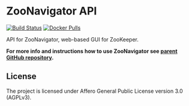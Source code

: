 ZooNavigator API
================

[![Build Status](https://travis-ci.org/elkozmon/zoonavigator-api.svg)](https://travis-ci.org/elkozmon/zoonavigator-api)
[![Docker Pulls](https://img.shields.io/docker/pulls/elkozmon/zoonavigator-api.svg)]()

API for ZooNavigator, web-based GUI for ZooKeeper. 

**For more info and instructions how to use ZooNavigator see [parent GitHub repository](https://github.com/elkozmon/zoonavigator).**

License
-------

The project is licensed under Affero General Public License version 3.0 (AGPLv3).
